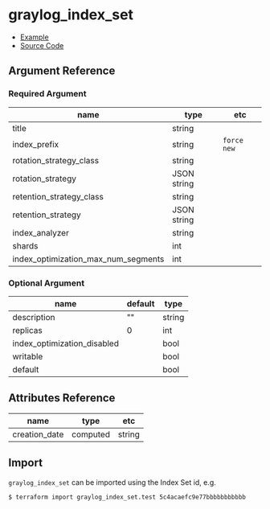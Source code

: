 # graylog_index_set

* [Example](https://github.com/terraform-provider-graylog/terraform-provider-graylog/blob/master/examples/v0.12/index_set.tf)
* [Source Code](https://github.com/terraform-provider-graylog/terraform-provider-graylog/blob/master/graylog/resource/system/indices/indexset/resource.go)

## Argument Reference

### Required Argument

name | type | etc
--- | --- | ---
title | string |
index_prefix | string | `force new`
rotation_strategy_class | string |
rotation_strategy | JSON string |
retention_strategy_class | string |
retention_strategy | JSON string |
index_analyzer | string |
shards | int |
index_optimization_max_num_segments | int |

### Optional Argument

name | default | type
--- | --- | ---
description | "" | string
replicas | 0 | int
index_optimization_disabled | | bool
writable | | bool
default | | bool

## Attributes Reference

name | type | etc
--- | --- | ---
creation_date | computed | string |

## Import

`graylog_index_set` can be imported using the Index Set id, e.g.

```console
$ terraform import graylog_index_set.test 5c4acaefc9e77bbbbbbbbbbb
```
